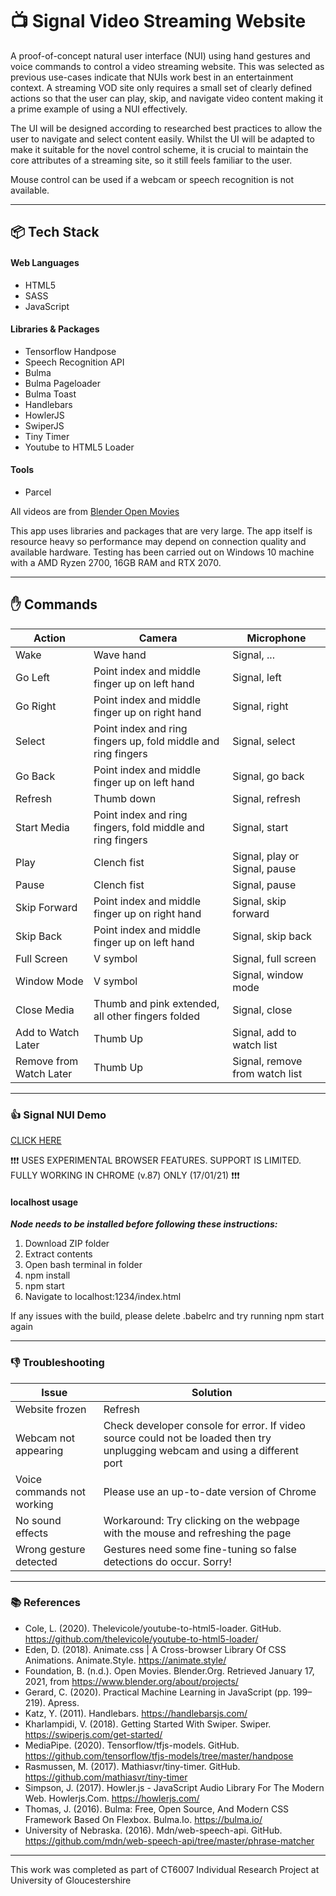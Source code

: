# :tv: Signal Video Streaming Website

A proof-of-concept natural user interface (NUI) using hand gestures and voice commands to control a video streaming website. This was selected as previous use-cases indicate that NUIs work best in an entertainment context. A streaming VOD site only requires a small set of clearly defined actions so that the user can play, skip, and navigate video content making it a prime example of using a NUI effectively.

The UI will be designed according to researched best practices to allow the user to navigate and select content easily. Whilst the UI will be adapted to make it suitable for the novel control scheme, it is crucial to maintain the core attributes of a streaming site, so it still feels familiar to the user.

Mouse control can be used if a webcam or speech recognition is not available.

---

## :package: Tech Stack

#### Web Languages

- HTML5
- SASS
- JavaScript

#### Libraries & Packages

- Tensorflow Handpose
- Speech Recognition API
- Bulma
- Bulma Pageloader
- Bulma Toast
- Handlebars
- HowlerJS
- SwiperJS
- Tiny Timer
- Youtube to HTML5 Loader

#### Tools

- Parcel

All videos are from [Blender Open Movies](https://www.blender.org/about/projects/)

This app uses libraries and packages that are very large. The app itself is resource heavy so performance may depend on connection quality and available hardware.
Testing has been carried out on Windows 10 machine with a AMD Ryzen 2700, 16GB RAM and RTX 2070.

---

## :hand: Commands

| Action                  | Camera                                                        | Microphone                     |
| ----------------------- | ------------------------------------------------------------- | ------------------------------ |
| Wake                    | Wave hand                                                     | Signal, ...                    |
| Go Left                 | Point index and middle finger up on left hand                 | Signal, left                   |
| Go Right                | Point index and middle finger up on right hand                | Signal, right                  |
| Select                  | Point index and ring fingers up, fold middle and ring fingers | Signal, select                 |
| Go Back                 | Point index and middle finger up on left hand                 | Signal, go back                |
| Refresh                 | Thumb down                                                    | Signal, refresh                |
| Start Media             | Point index and ring fingers, fold middle and ring fingers    | Signal, start                  |
| Play                    | Clench fist                                                   | Signal, play or Signal, pause  |
| Pause                   | Clench fist                                                   | Signal, pause                  |
| Skip Forward            | Point index and middle finger up on right hand                | Signal, skip forward           |
| Skip Back               | Point index and middle finger up on left hand                 | Signal, skip back              |
| Full Screen             | V symbol                                                      | Signal, full screen            |
| Window Mode             | V symbol                                                      | Signal, window mode            |
| Close Media             | Thumb and pink extended, all other fingers folded             | Signal, close                  |
| Add to Watch Later      | Thumb Up                                                      | Signal, add to watch list      |
| Remove from Watch Later | Thumb Up                                                      | Signal, remove from watch list |

---

### :thumbsup: Signal NUI Demo

[CLICK HERE](https://signal-nui.xyz)

:exclamation::exclamation::exclamation: USES EXPERIMENTAL BROWSER FEATURES. SUPPORT IS LIMITED. FULLY WORKING IN CHROME (v.87) ONLY (17/01/21) :exclamation::exclamation::exclamation:

#### localhost usage

**_Node needs to be installed before following these instructions:_**

1. Download ZIP folder
2. Extract contents
3. Open bash terminal in folder
4. npm install
5. npm start
6. Navigate to localhost:1234/index.html

If any issues with the build, please delete .babelrc and try running npm start again

---

### :thumbsdown: Troubleshooting

| Issue                      | Solution                                                                                                                     |
| -------------------------- | ---------------------------------------------------------------------------------------------------------------------------- |
| Website frozen             | Refresh                                                                                                                      |
| Webcam not appearing       | Check developer console for error. If video source could not be loaded then try unplugging webcam and using a different port |
| Voice commands not working | Please use an up-to-date version of Chrome                                                                                   |
| No sound effects           | Workaround: Try clicking on the webpage with the mouse and refreshing the page                                               |
| Wrong gesture detected     | Gestures need some fine-tuning so false detections do occur. Sorry!                                                          |

---

### :books: References

- Cole, L. (2020). Thelevicole/youtube-to-html5-loader. GitHub. <https://github.com/thelevicole/youtube-to-html5-loader/>
- Eden, D. (2018). Animate.css | A Cross-browser Library Of CSS Animations. Animate.Style. <https://animate.style/>
- Foundation, B. (n.d.). Open Movies. Blender.Org. Retrieved January 17, 2021, from <https://www.blender.org/about/projects/>
- Gerard, C. (2020). Practical Machine Learning in JavaScript (pp. 199–219). Apress.
- Katz, Y. (2011). Handlebars. <https://handlebarsjs.com/>
- Kharlampidi, V. (2018). Getting Started With Swiper. Swiper. <https://swiperjs.com/get-started/>
- MediaPipe. (2020). Tensorflow/tfjs-models. GitHub. <https://github.com/tensorflow/tfjs-models/tree/master/handpose>
- Rasmussen, M. (2017). Mathiasvr/tiny-timer. GitHub. <https://github.com/mathiasvr/tiny-timer>
- Simpson, J. (2017). Howler.js - JavaScript Audio Library For The Modern Web. Howlerjs.Com. <https://howlerjs.com/>
- Thomas, J. (2016). Bulma: Free, Open Source, And Modern CSS Framework Based On Flexbox. Bulma.Io. <https://bulma.io/>
- University of Nebraska. (2016). Mdn/web-speech-api. GitHub. <https://github.com/mdn/web-speech-api/tree/master/phrase-matcher>

---

This work was completed as part of CT6007 Individual Research Project at University of Gloucestershire
